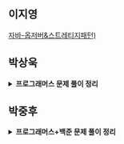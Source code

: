 ## 이지영
[자바-옵저버&스트레티지패턴)](https://velog.io/@jiyoungzero/%EC%98%B5%EC%A0%80%EB%B2%84%ED%8C%A8%ED%84%B4%EC%8A%A4%ED%8A%B8%EB%A0%88%ED%8B%B0%EC%A7%80%ED%8C%A8%ED%84%B4)

## 박상욱
<details>
  <summary><b>프로그래머스 문제 풀이 정리</b></summary>
  <div markdown="1">
    - <a href="https://blog.naver.com/wndgndi/223382720524">문제1</a> <br>
    - <a href="https://blog.naver.com/wndgndi/223383821581">문제2</a><br>
    - <a href="https://blog.naver.com/wndgndi/223383821581">문제3</a><br>
  </div>
</details>


## 박중후
<details>
  <summary><b>프로그래머스+백준 문제 풀이 정리</b></summary>
  <div markdown="1">
    - <a href="https://www.notion.so/45c46791736f47e7978012684233b6ee?pvs=4">문제1</a> <br>
    - <a href="https://www.notion.so/fee936dae7584bcaa6a54ec7d9b07649?pvs=4">문제2</a><br>
    - <a href="https://www.notion.so/7f1213a879a44d75a45e650b274e8c1e?pvs=4">문제3</a><br>
    - <a href="https://www.notion.so/0b9e6f2d12d542c6bf7138facc988af2?pvs=4">문제4</a> <br>
    - <a href="https://www.notion.so/60aa357362434720a0fec319acbb6493?pvs=4">문제5</a><br>
    - <a href="https://www.notion.so/36d112b7b4d24e3fac80476a9390bafd?pvs=4">문제6</a><br>
    - <a href="https://www.notion.so/f5a4da21ac3c454e891f82bc2ae857ab?pvs=4">문제7</a> <br>
    - <a href="https://www.notion.so/d91fa39f71674572a09555b8164ba83d?pvs=4">문제8</a><br>
    - <a href="https://www.notion.so/c26909cdef834481aa55b0a7d3cec0a0?pvs=4">문제9</a><br>
    - <a href="https://www.notion.so/f0d2d2dd42e34f59a45bb6e91149e188?pvs=4">문제10</a><br>
    - <a href="https://www.notion.so/792a53bfc7224bc380e49b0f2590fb3b?pvs=4">문제11</a><br>
  </div>
</details>
